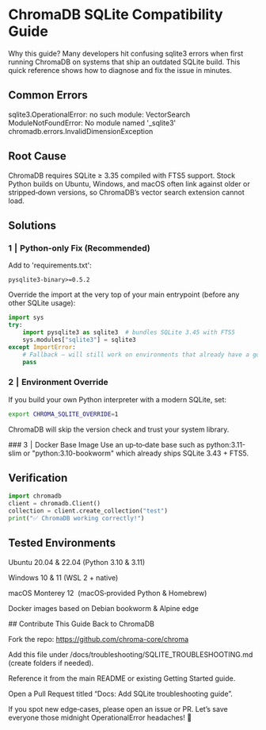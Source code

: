 # ChromaDB SQLite Compatibility Guide

Why this guide? Many developers hit confusing sqlite3 errors when first running ChromaDB on
systems that ship an outdated SQLite build.  This quick reference shows how to diagnose and fix the
issue in minutes.

## Common Errors

sqlite3.OperationalError: no such module: VectorSearch
ModuleNotFoundError: No module named '_sqlite3'
chromadb.errors.InvalidDimensionException

## Root Cause
ChromaDB requires SQLite ≥ 3.35 compiled with FTS5 support.  Stock Python builds on Ubuntu,
Windows, and macOS often link against older or stripped‑down versions, so ChromaDB’s vector search
extension cannot load.

## Solutions

### 1  |  Python‑only Fix (Recommended)

Add to 'requirements.txt':
```text
pysqlite3-binary>=0.5.2
```

Override the import at the very top of your main entrypoint (before any other SQLite usage):
```python
import sys
try:
    import pysqlite3 as sqlite3  # bundles SQLite 3.45 with FTS5
    sys.modules["sqlite3"] = sqlite3
except ImportError:
    # Fallback — will still work on environments that already have a good SQLite
    pass
```
### 2  |  Environment Override
If you build your own Python interpreter with a modern SQLite, set:
```bash
export CHROMA_SQLITE_OVERRIDE=1
```

ChromaDB will skip the version check and trust your system library.

### 3  |  Docker Base Image
Use an up‑to‑date base such as python:3.11-slim or "python:3.10-bookworm" which already ships
SQLite 3.43 + FTS5.

## Verification
```python
import chromadb
client = chromadb.Client()
collection = client.create_collection("test")
print("✅ ChromaDB working correctly!")
```

## Tested Environments

Ubuntu 20.04 & 22.04 (Python 3.10 & 3.11)

Windows 10 & 11 (WSL 2 + native)

macOS Monterey 12  (macOS‑provided Python & Homebrew)

Docker images based on Debian bookworm & Alpine edge

## Contribute This Guide Back to ChromaDB

Fork the repo: https://github.com/chroma-core/chroma

Add this file under /docs/troubleshooting/SQLITE_TROUBLESHOOTING.md (create folders if needed).

Reference it from the main README or existing Getting Started guide.

Open a Pull Request titled “Docs: Add SQLite troubleshooting guide”.

If you spot new edge‑cases, please open an issue or PR.  Let’s save everyone those midnight
OperationalError headaches! 🚀

